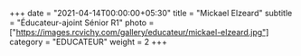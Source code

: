 +++
date = "2021-04-14T00:00:00+05:30"
title = "Mickael Elzeard"
subtitle = "Éducateur-ajoint Sénior R1"
photo = ["https://images.rcvichy.com/gallery/educateur/mickael-elzeard.jpg"]
category = "EDUCATEUR"
weight = 2
+++ 

